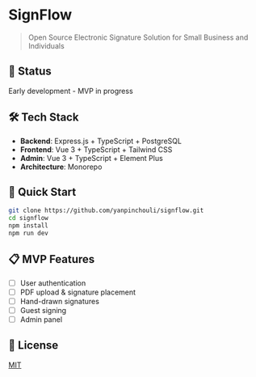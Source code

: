 # SignFlow

> Open Source Electronic Signature Solution for Small Business and Individuals

## 🚧 Status

Early development - MVP in progress

## 🛠️ Tech Stack

- **Backend**: Express.js + TypeScript + PostgreSQL
- **Frontend**: Vue 3 + TypeScript + Tailwind CSS
- **Admin**: Vue 3 + TypeScript + Element Plus
- **Architecture**: Monorepo

## 🚀 Quick Start

```bash
git clone https://github.com/yanpinchouli/signflow.git
cd signflow
npm install
npm run dev
```

## 📋 MVP Features

- [ ] User authentication
- [ ] PDF upload & signature placement
- [ ] Hand-drawn signatures
- [ ] Guest signing
- [ ] Admin panel

## 📄 License

[MIT](./LICENSE)
